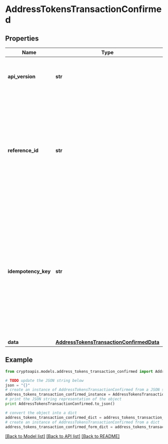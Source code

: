# AddressTokensTransactionConfirmed


## Properties
Name | Type | Description | Notes
------------ | ------------- | ------------- | -------------
**api_version** | **str** | Specifies the version of the API that incorporates this endpoint. | 
**reference_id** | **str** | Represents a unique identifier that serves as reference to the specific request which prompts a callback, e.g. Blockchain Events Subscription, Blockchain Automation, etc. | 
**idempotency_key** | **str** | Specifies a unique ID generated by the system and attached to each callback. It is used by the server to recognize consecutive requests with the same data with the purpose not to perform the same operation twice. | 
**data** | [**AddressTokensTransactionConfirmedData**](AddressTokensTransactionConfirmedData.md) |  | 

## Example

```python
from cryptoapis.models.address_tokens_transaction_confirmed import AddressTokensTransactionConfirmed

# TODO update the JSON string below
json = "{}"
# create an instance of AddressTokensTransactionConfirmed from a JSON string
address_tokens_transaction_confirmed_instance = AddressTokensTransactionConfirmed.from_json(json)
# print the JSON string representation of the object
print AddressTokensTransactionConfirmed.to_json()

# convert the object into a dict
address_tokens_transaction_confirmed_dict = address_tokens_transaction_confirmed_instance.to_dict()
# create an instance of AddressTokensTransactionConfirmed from a dict
address_tokens_transaction_confirmed_form_dict = address_tokens_transaction_confirmed.from_dict(address_tokens_transaction_confirmed_dict)
```
[[Back to Model list]](../README.md#documentation-for-models) [[Back to API list]](../README.md#documentation-for-api-endpoints) [[Back to README]](../README.md)


